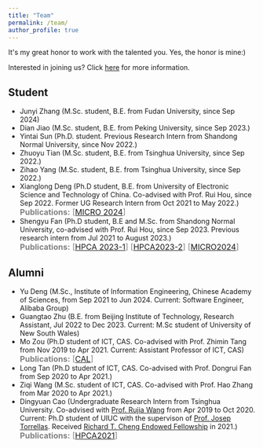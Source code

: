 ```yaml
---
title: "Team"
permalink: /team/
author_profile: true
---
```


It's my great honor to work with the talented you. Yes, the honor is mine:)

Interested in joining us? Click [here](../pages/recruiting) for more information.


## Student

+ Junyi Zhang (M.Sc. student, B.E. from Fudan University, since Sep 2024)
+ Dian Jiao (M.Sc. student, B.E. from Peking University, since Sep 2023.)
+ Yintai Sun (Ph.D. student. Previous Research Intern from Shandong Normal University, since Nov 2022.)
+ Zhuoyu Tian (M.Sc. student, B.E. from Tsinghua University, since Sep 2022.)
+ Zihao Yang (M.Sc. student, B.E. from Tsinghua University, since Sep 2022.)
+ Xianglong Deng (Ph.D student, B.E. from University of Electronic Science and Technology of China. Co-advised with Prof. Rui Hou, since Sep 2022. Former UG Research Intern from Oct 2021 to May 2022.)
<br><font size="3" color="grey"><b>Publications:</b> [<a href="../publications/MICRO2024">MICRO 2024</a>] </font><br>
+ Shengyu Fan (Ph.D student, B.E and M.Sc. from Shandong Normal University, co-advised with Prof. Rui Hou, since Sep 2023. Previous research intern from Jul 2021 to August 2023.) 
<br><font size="3" color="grey"><b>Publications:</b> [<a href="../publications/HPCA2023-1">HPCA 2023-1</a>] [<a href="../publications/HPCA2023-2">HPCA2023-2</a>] [<a href="../publications/MICRO2024">MICRO2024</a>]</font><br>


## Alumni

+ Yu Deng (M.Sc., Institute of Information Engineering, Chinese Academy of Sciences, from Sep 2021 to Jun 2024. Current: Software Engineer, Alibaba Group)
+ Guangtao Zhu (B.E. from Beijing Institute of Technology, Research Assistant, Jul 2022 to Dec 2023. Current: M.Sc student of University of New South Wales)
+ Mo Zou (Ph.D student of ICT, CAS. Co-advised with Prof. Zhimin Tang from Nov 2019 to Apr 2021. Current: Assistant Professor of ICT, CAS) 
<br><font size="3" color="grey"><b>Publications:</b> [<a href="../publications/CAL2022">CAL</a>]</font><br>
+ Long Tan (Ph.D student of ICT, CAS. Co-advised with Prof. Dongrui Fan from Sep 2020 to Apr 2021.)
+ Ziqi Wang (M.Sc. student of ICT, CAS. Co-advised with Prof. Hao Zhang from Mar 2020 to Apr 2021.)
+ Dingyuan Cao (Undergraduate Research Intern from Tsinghua University. Co-advised with [Prof. Rujia Wang](https://www.iit.edu/directory/people/rujia-wang) from Apr 2019 to Oct 2020. Current: Ph.D student of UIUC with the supervison of [Prof. Josep Torrellas](http://iacoma.cs.uiuc.edu/josep/torrellas.html). Received [Richard T. Cheng Endowed Fellowship](https://cs.illinois.edu/about/awards/graduate-fellowships-awards/richard-t-cheng-endowed-fellowship) in 2021.) 
<br><font size="3" color="grey"><b>Publications:</b> [<a href="../publications/HPCA2021">HPCA2021</a>]</font><br>